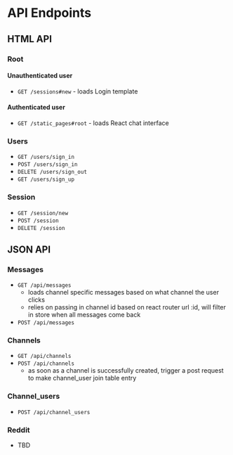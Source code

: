 # API Endpoints

## HTML API

### Root

#### Unauthenticated user
- `GET /sessions#new` - loads Login template

#### Authenticated user
- `GET /static_pages#root` - loads React chat interface

### Users

- `GET /users/sign_in`
- `POST /users/sign_in`
- `DELETE /users/sign_out`
- `GET /users/sign_up`

### Session

- `GET /session/new`
- `POST /session`
- `DELETE /session`

## JSON API

### Messages

- `GET /api/messages`
  - loads channel specific messages based on what channel the user clicks 
  - relies on passing in channel id based on react router url :id, will filter in store when all messages come back
- `POST /api/messages`

### Channels

- `GET /api/channels`
- `POST /api/channels`
  - as soon as a channel is successfully created, trigger a post request to make channel_user join table entry

### Channel_users

- `POST /api/channel_users`

### Reddit

- TBD